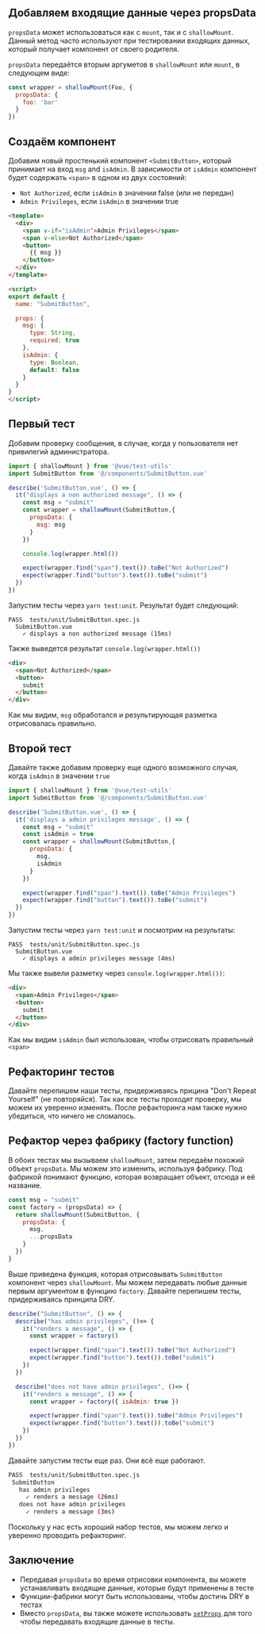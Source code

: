 ## Добавляем входящие данные через propsData

`propsData` может использоваться как с `mount`, так и с `shallowMount`. Данный метод часто используют при тестировании входящих данных, который получает компонент от своего родителя.

`propsData` передаётся вторым аргуметов в `shallowMount` или `mount`, в следующем виде:

```js
const wrapper = shallowMount(Foo, {
  propsData: {
    foo: 'bar'
  }
})
```

## Создаём компонент

Добавим новый простенький компонент `<SubmitButton>`, который принимает на вход `msg` and `isAdmin`. В зависимости от `isAdmin` компонент будет содержать `<span>` в одном из двух состояний:

* `Not Authorized`, если `isAdmin` в значении false (или не передан)
* `Admin Privileges`, если `isAdmin` в значении true

```html
<template>
  <div>
    <span v-if="isAdmin">Admin Privileges</span>
    <span v-else>Not Authorized</span>
    <button>
      {{ msg }}
    </button>
  </div>
</template>

<script>
export default {
  name: "SubmitButton",

  props: {
    msg: {
      type: String,
      required: true
    },
    isAdmin: {
      type: Boolean,
      default: false
    }
  }
}
</script>
```

## Первый тест

Добавим проверку сообщения, в случае, когда у пользователя нет привилегий администратора.

```js
import { shallowMount } from '@vue/test-utils'
import SubmitButton from '@/components/SubmitButton.vue'

describe('SubmitButton.vue', () => {
  it("displays a non authorized message", () => {
    const msg = "submit"
    const wrapper = shallowMount(SubmitButton,{
      propsData: {
        msg: msg
      }
    })

    console.log(wrapper.html())

    expect(wrapper.find("span").text()).toBe("Not Authorized")
    expect(wrapper.find("button").text()).toBe("submit")
  })
})
```

Запустим тесты через `yarn test:unit`. Результат будет следующий:

```
PASS  tests/unit/SubmitButton.spec.js
  SubmitButton.vue
    ✓ displays a non authorized message (15ms)
```

Также выведется результат `console.log(wrapper.html())`

```html
<div>
  <span>Not Authorized</span>
  <button>
    submit
  </button>
</div>
```

Как мы видим, `msg` обработался и результирующая разметка отрисовалась правильно.

## Второй тест

Давайте также добавим проверку еще одного возможного случая, когда `isAdmin` в значении `true`

```js
import { shallowMount } from '@vue/test-utils'
import SubmitButton from '@/components/SubmitButton.vue'

describe('SubmitButton.vue', () => {
  it('displays a admin privileges message', () => {
    const msg = "submit"
    const isAdmin = true
    const wrapper = shallowMount(SubmitButton,{
      propsData: {
        msg,
        isAdmin
      }
    })

    expect(wrapper.find("span").text()).toBe("Admin Privileges")
    expect(wrapper.find("button").text()).toBe("submit")
  })
})
```

Запустим тесты через `yarn test:unit` и посмотрим на результаты:

```shell
PASS  tests/unit/SubmitButton.spec.js
  SubmitButton.vue
    ✓ displays a admin privileges message (4ms)
```
Мы также вывели разметку через `console.log(wrapper.html())`:

```html
<div>
  <span>Admin Privileges</span>
  <button>
    submit
  </button>
</div>
```

Как мы видим `isAdmin` был использован, чтобы отрисовать правильный `<span>`

## Рефакторинг тестов

Давайте перепишем наши тесты, придерживаясь прицина "Don't Repeat Yourself" (не повторяйся). Так как все тесты проходят проверку, мы можем их уверенно изменять. После рефакторинга нам также нужно убедиться, что ничего не сломалось.

## Рефактор через фабрику (factory function)

В обоих тестах мы вызываем `shallowMount`, затем передаём похожий объект `propsData`. Мы можем это изменить, используя фабрику. Под фабрикой понимают функцию, которая возвращает объект, отсюда и её название.

```js
const msg = "submit"
const factory = (propsData) => {
  return shallowMount(SubmitButton, {
    propsData: {
      msg,
      ...propsData
    }
  })
}
```

Выше приведена функция, которая отрисовывать `SubmitButton` компонент через `shallowMount`. Мы можем передавать любые данные первым аргументом в функцию `factory`. Давайте перепишем тесты, придерживаясь принципа DRY.

```js
describe("SubmitButton", () => {
  describe("has admin privileges", ()=> {
    it("renders a message", () => {
      const wrapper = factory()

      expect(wrapper.find("span").text()).toBe("Not Authorized")
      expect(wrapper.find("button").text()).toBe("submit")
    })
  })

  describe("does not have admin privileges", ()=> {
    it("renders a message", () => {
      const wrapper = factory({ isAdmin: true })

      expect(wrapper.find("span").text()).toBe("Admin Privileges")
      expect(wrapper.find("button").text()).toBe("submit")
    })
  })
})
```

Давайте запустим тесты еще раз. Они всё еще работают.

```sh
PASS  tests/unit/SubmitButton.spec.js
 SubmitButton
   has admin privileges
     ✓ renders a message (26ms)
   does not have admin privileges
     ✓ renders a message (3ms)
```

Поскольку у нас есть хороший набор тестов, мы можем легко и уверенно проводить рефакторинг.

## Заключение

- Передавая `propsData` во время отрисовки компонента, вы можете устанавливать входящие данные, которые будут применены в тесте
- Функции-фабрики могут быть использованы, чтобы достичь DRY в тестах
- Вместо `propsData`, вы также можете использовать [`setProps`](https://vue-test-utils.vuejs.org/api/wrapper-array/#setprops-props) для того чтобы передавать входящие данные в тесты.
